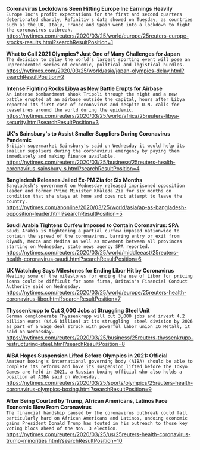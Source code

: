 **Coronavirus Lockdowns Seen Hitting Europe Inc Earnings Heavily**\
`Europe Inc's profit expectations for the first and second quarters deteriorated sharply, Refinitiv's data showed on Tuesday, as countries such as the UK, Italy, France and Spain went into a lockdown to fight the coronavirus outbreak.`\
https://nytimes.com/reuters/2020/03/25/world/europe/25reuters-europe-stocks-results.html?searchResultPosition=1

**What to Call 2021 Olympics? Just One of Many Challenges for Japan**\
`The decision to delay the world’s largest sporting event will pose an unprecedented series of economic, political and logistical hurdles.`\
https://nytimes.com/2020/03/25/world/asia/japan-olympics-delay.html?searchResultPosition=2

**Intense Fighting Rocks Libya as New Battle Erupts for Airbase**\
`An intense bombardment shook Tripoli through the night and a new battle erupted at an airbase outside the capital, hours after Libya reported its first case of coronavirus and despite U.N. calls for ceasefires around the world during the epidemic.`\
https://nytimes.com/reuters/2020/03/25/world/africa/25reuters-libya-security.html?searchResultPosition=3

**UK's Sainsbury's to Assist Smaller Suppliers During Coronavirus Pandemic**\
`British supermarket Sainsbury's said on Wednesday it would help its smaller suppliers during the coronavirus emergency by paying them immediately and making finance available.`\
https://nytimes.com/reuters/2020/03/25/business/25reuters-health-coronavirus-sainsbury-s.html?searchResultPosition=4

**Bangladesh Releases Jailed Ex-PM Zia for Six Months**\
`Bangladesh's government on Wednesday released imprisoned opposition leader and former Prime Minister Khaleda Zia for six months on condition that she stays at home and does not attempt to leave the country. `\
https://nytimes.com/aponline/2020/03/25/world/asia/ap-as-bangladesh-opposition-leader.html?searchResultPosition=5

**Saudi Arabia Tightens Curfew Imposed to Contain Coronavirus: SPA**\
`Saudi Arabia is tightening a partial curfew imposed nationwide to contain the spread of the coronavirus, barring entry or exit from Riyadh, Mecca and Medina as well as movement between all provinces starting on Wednesday, state news agency SPA reported.`\
https://nytimes.com/reuters/2020/03/25/world/middleeast/25reuters-health-coronavirus-saudi.html?searchResultPosition=6

**UK Watchdog Says Milestones for Ending Libor Hit by Coronavirus**\
`Meeting some of the milestones for ending the use of Libor for pricing loans could be difficult for some firms, Britain's Financial Conduct Authority said on Wednesday.`\
https://nytimes.com/reuters/2020/03/25/world/europe/25reuters-health-coronavirus-libor.html?searchResultPosition=7

**Thyssenkrupp to Cut 3,000 Jobs at Struggling Steel Unit**\
`German conglomerate Thyssenkrupp will cut 3,000 jobs and invest 4.2 billion euros ($4.6 billion) at its struggling  steel division by 2026 as part of a wage deal struck with powerful labor union IG Metall, it said on Wednesday.`\
https://nytimes.com/reuters/2020/03/25/business/25reuters-thyssenkrupp-restructuring-steel.html?searchResultPosition=8

**AIBA Hopes Suspension Lifted Before Olympics in 2021: Official**\
`Amateur boxing's international governing body (AIBA) should be able to complete its reforms and have its suspension lifted before the Tokyo Games are held in 2021, a Russian boxing official who also holds a position at AIBA said on Wednesday.`\
https://nytimes.com/reuters/2020/03/25/sports/olympics/25reuters-health-coronavirus-olympics-boxing.html?searchResultPosition=9

**After Being Courted by Trump, African Americans, Latinos Face Economic Blow From Coronavirus**\
`The financial hardship caused by the coronavirus outbreak could fall particularly hard on African Americans and Latinos, undoing economic gains President Donald Trump has touted in his outreach to those key voting blocs ahead of the Nov. 3 election.`\
https://nytimes.com/reuters/2020/03/25/us/25reuters-health-coronavirus-trump-minorities.html?searchResultPosition=10

